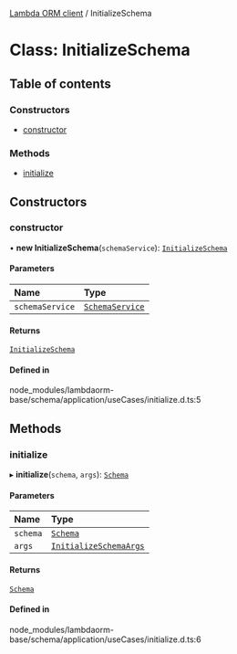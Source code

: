 [Lambda ORM client](../README.md) / InitializeSchema

# Class: InitializeSchema

## Table of contents

### Constructors

- [constructor](InitializeSchema.md#constructor)

### Methods

- [initialize](InitializeSchema.md#initialize)

## Constructors

### constructor

• **new InitializeSchema**(`schemaService`): [`InitializeSchema`](InitializeSchema.md)

#### Parameters

| Name | Type |
| :------ | :------ |
| `schemaService` | [`SchemaService`](SchemaService.md) |

#### Returns

[`InitializeSchema`](InitializeSchema.md)

#### Defined in

node_modules/lambdaorm-base/schema/application/useCases/initialize.d.ts:5

## Methods

### initialize

▸ **initialize**(`schema`, `args`): [`Schema`](../interfaces/Schema.md)

#### Parameters

| Name | Type |
| :------ | :------ |
| `schema` | [`Schema`](../interfaces/Schema.md) |
| `args` | [`InitializeSchemaArgs`](../interfaces/InitializeSchemaArgs.md) |

#### Returns

[`Schema`](../interfaces/Schema.md)

#### Defined in

node_modules/lambdaorm-base/schema/application/useCases/initialize.d.ts:6
